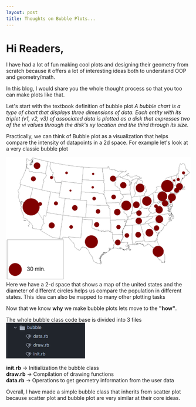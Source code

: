 ```yaml
---
layout: post
title: Thoughts on Bubble Plots...
---
```


# Hi Readers,  
I have had a lot of fun making cool plots and designing their geometry from
scratch because it offers a lot of interesting ideas both to understand
OOP and geometry/math.   

In this blog, I would share you the whole thought process so that you too can
make plots like that.

Let's start with the textbook definition of bubble plot
*A bubble chart is a type of chart that displays three dimensions of data. Each
entity with its triplet (v1, v2, v3) of associated data is plotted as a disk that
expresses two of the vi values through the disk's xy location and the third
through its size.*    

Practically, we can think of Bubble plot as a visualization that helps compare
the intensity of datapoints in a 2d space. For example let's look at a very classic
bubble plot     

![webjeda](https://raw.githubusercontent.com/Arafatk/hagura/gh-pages/images/11.png)
Here we have a 2-d space that shows a map of the united states and the diameter of
different circles helps us compare the population in different states.
This idea can also be mapped to many other plotting tasks

Now that we know **why** we make bubble plots lets move to the **"how"**.

The whole bubble class code base is divided into 3 files      
![webjeda](https://raw.githubusercontent.com/Arafatk/hagura/gh-pages/images/12.png)

**init.rb** -> Initialization the bubble class      
**draw.rb** -> Compilation of drawing functions     
**data.rb** -> Operations to get geometry information from the user data      

Overall, I have made a simple bubble class that inherits from scatter plot because
scatter plot and bubble plot are very similar at their core ideas.
